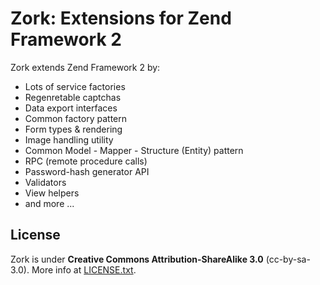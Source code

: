 Zork: Extensions for Zend Framework 2
=====================================

Zork extends Zend Framework 2 by:

* Lots of service factories
* Regenretable captchas
* Data export interfaces
* Common factory pattern
* Form types & rendering
* Image handling utility
* Common Model - Mapper - Structure (Entity) pattern
* RPC (remote procedure calls)
* Password-hash generator API
* Validators
* View helpers
* and more ...

License
-------

Zork is under **Creative Commons Attribution-ShareAlike 3.0** (cc-by-sa-3.0).
More info at [LICENSE.txt](LICENSE.txt).
